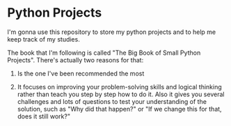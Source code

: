 # Python Projects

I'm gonna use this repository to store my python projects and to help me keep track of my studies.

The book that I'm following is called "The Big Book of Small Python Projects". There's actually two reasons for that:

1. Is the one I've been recommended the most

2. It focuses on improving your problem-solving skills and logical thinking rather than teach you step by step how to do it. Also it gives you several challenges and lots of questions to test your understanding of the solution, such as "Why did that happen?" or "If we change this for that, does it still work?"